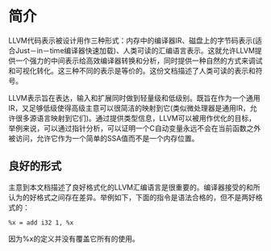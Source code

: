 # 简介
LLVM代码表示被设计用作三种形式：内存中的编译器IR、磁盘上的字节码表示(适合Just－in－time编译器快速加载)、人类可读的汇编语言表示。这就允许LLVM提供一个强力的中间表示给高效编译器转换和分析，同时提供一种自然的方式来调试和可视化转化。这三种不同的表示是等价的。这份文档描述了人类可读的表示和符号。

LLVM表示旨在表达，输入和扩展同时做到轻量级和低级别。既旨在作为一个通用IR，又足够低级使得高级主意可以很简洁的映射到它(类似微处理器是通用IR，允许很多源语言映射到它们)。通过提供类型信息，LLVM可以被用作优化的目标，举例来说，可以通过指针分析，可以证明一个C自动变量永远不会在当前函数之外被访问，允许它作为一个简单的SSA值而不是一个内存位置。
## 良好的形式
主意到本文档描述了良好格式化的LLVM汇编语言是很重要的。编译器接受的和所认为的好格式之间存在差异。举例如下，下面的指令是语法合格的，但不是两好格式的：
```
%x = add i32 1, %x
```
因为%x的定义并没有覆盖它所有的使用。
